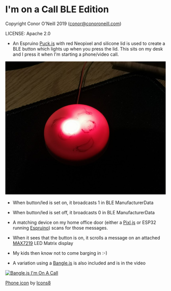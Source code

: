 # I'm on a Call BLE Edition

Copyright Conor O'Neill 2019 (conor@conoroneill.com)

LICENSE: Apache 2.0

* An Espruino [Puck.js](http://www.espruino.com/Puck.js) with red Neopixel and silicone lid is used to create a BLE button which lights up when you press the lid. This sits on my desk and I press it when I'm starting a phone/video call.

![BLE Button](/im_on_a_call_ble.jpg)

* When button/led is set on, it broadcasts 1 in BLE ManufacturerData
* When button/led is set off, it broadcasts 0 in BLE ManufacturerData
* A matching device on my home office door (either a [Pixl.js](http://www.espruino.com/Pixl.js) or ESP32 running [Espruino](https://espruino.com)) scans for those messages. 
* When it sees that the button is on, it scrolls a message on an attached [MAX7219](https://www.aliexpress.com/wholesale?catId=0&SearchText=MAX7219+) LED Matrix display
* My kids then know not to come barging in :-)

* A variation using a [Bangle.js](https://banglejs.com) is also included and is in the video

[![Bangle.js I'm On A Call](https://img.youtube.com/vi/ozK7g2NfCEI/0.jpg)](https://www.youtube.com/watch?v=ozK7g2NfCEI)


[Phone icon](https://icons8.com/icons/set/phone) by [Icons8](https://icons8.com) 

